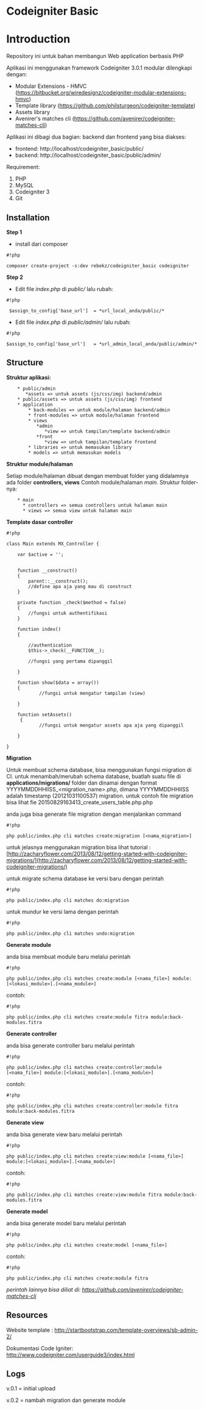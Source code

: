 # Codeigniter Basic  #

Introduction
========

Repository ini untuk bahan membangun Web application berbasis PHP

Aplikasi ini menggunakan framework Codeigniter 3.0.1 modular dilengkapi dengan:

* Modular Extensions - HMVC (https://bitbucket.org/wiredesignz/codeigniter-modular-extensions-hmvc) 
* Template library (https://github.com/philsturgeon/codeigniter-template) 
* Assets library 
* Avenirer's matches cli (https://github.com/avenirer/codeigniter-matches-cli)

Aplikasi ini dibagi dua bagian: backend dan frontend yang bisa diakses:

* frontend: http://localhost/codeigniter_basic/public/
* backend: http://localhost/codeigniter_basic/public/admin/

Requirement:

1. PHP
2. MySQL
3. Codeigniter 3
4. Git

Installation
------------

**Step 1**

* install dari composer

```
#!php

composer create-project -s:dev rebekz/codeigniter_basic codeigniter
``` 

**Step 2**

* Edit file *index.php* di *public/* lalu rubah:

```
#!php

 $assign_to_config['base_url']	= *url_local_anda/public/*
``` 

* Edit file *index.php* di *public/admin/* lalu rubah:

```
#!php

$assign_to_config['base_url']	= *url_admin_local_anda/public/admin/*
```
 
Structure
----------

**Struktur aplikasi:**

        * public/admin
           *assets => untuk assets (js/css/img) backend/admin
        * public/assets => untuk assets (js/css/img) frontend
        * application 
            * back-modules => untuk module/halaman backend/admin
            * front-modules => untuk module/halaman frontend
            * views
               *admin
                  *view => untuk tampilan/template backend/admin
               *front
                  *view => untuk tampilan/template frontend
            * libraries => untuk memasukan library
            * models => untuk memasukan models

**Struktur module/halaman**

Setiap module/halaman dibuat dengan membuat folder yang didalamnya ada folder  **controllers, views**
Contoh module/halaman *main*. Struktur folder-nya:

        * main 
          * controllers => semua controllers untuk halaman main
          * views => semua view untuk halaman main

**Template dasar controller**
 

```
#!php

class Main extends MX_Controller {

	var $active = '';
	

	function __construct()
	{	
		parent::__construct();
		//define apa aja yang mau di construct
	}
 
	private function _check($method = false)
	{
		//fungsi untuk authentifikasi
	}
	
	function index()
	{
		
		//authentication
		$this->_check(__FUNCTION__);	
	
		//fungsi yang pertama dipanggil
	
	}

	function show($data = array())
	{
 	        //fungsi untuk mengatur tampilan (view)

	}

	function setAssets()
	 {
	        //fungsi untuk mengatur assets apa aja yang dipanggil
	
	}
	
}
```

**Migration**

Untuk membuat schema database, bisa menggunakan fungsi migration di CI. untuk menambah/merubah schema database, buatlah suatu file di **applications/migrations/** folder dan dinamai dengan format YYYYMMDDHHIISS_<migration_name>.php, dimana YYYYMMDDHHIISS adalah timestamp (20121031100537) migration. untuk contoh file migration bisa lihat fie 20150829163413_create_users_table.php.php

anda juga bisa generate file migration dengan menjalankan command 

```
#!php

php public/index.php cli matches create:migration [<nama_migration>]
```

untuk jelasnya menggunakan migration bisa lihat tutorial : [http://zacharyflower.com/2013/08/12/getting-started-with-codeigniter-migrations/](http://zacharyflower.com/2013/08/12/getting-started-with-codeigniter-migrations/)

untuk migrate schema database ke versi baru dengan perintah


```
#!php

php public/index.php cli matches do:migration 
```

untuk mundur ke versi lama dengan perintah

```
#!php

php public/index.php cli matches undo:migration 
```


**Generate module**

anda bisa membuat module baru melalui perintah

```
#!php

php public/index.php cli matches create:module [<nama_file>] module:[<lokasi_module>].[<nama_module>]
```

contoh: 


```
#!php

php public/index.php cli matches create:module fitra module:back-modules.fitra
```

**Generate controller**

anda bisa generate controller baru melalui perintah

```
#!php

php public/index.php cli matches create:controller:module [<nama_file>] module:[<lokasi_module>].[<nama_module>]
```

contoh: 


```
#!php

php public/index.php cli matches create:controller:module fitra module:back-modules.fitra
```

**Generate view**

anda bisa generate view baru melalui perintah

```
#!php

php public/index.php cli matches create:view:module [<nama_file>] module:[<lokasi_module>].[<nama_module>]
```

contoh: 


```
#!php

php public/index.php cli matches create:view:module fitra module:back-modules.fitra
```

**Generate model**

anda bisa generate model baru melalui perintah

```
#!php

php public/index.php cli matches create:model [<nama_file>] 
```

contoh: 


```
#!php

php public/index.php cli matches create:module fitra
```

*perintah lainnya bisa diliat di: https://github.com/avenirer/codeigniter-matches-cli*


Resources
-------

Website template : http://startbootstrap.com/template-overviews/sb-admin-2/

Dokumentasi Code Igniter: http://www.codeigniter.com/userguide3/index.html

Logs
------
v.0.1 = initial upload

v.0.2 = nambah migration dan generate module
